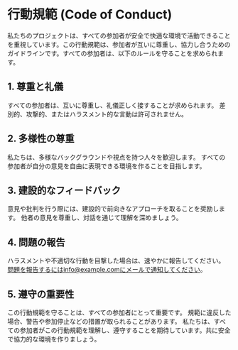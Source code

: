 # 行動規範 (Code of Conduct)
私たちのプロジェクトは、すべての参加者が安全で快適な環境で活動できることを重視しています。この行動規範は、参加者が互いに尊重し、協力し合うためのガイドラインです。すべての参加者は、以下のルールを守ることを求められます。

## 1. 尊重と礼儀
すべての参加者は、互いに尊重し、礼儀正しく接することが求められます。
差別的、攻撃的、またはハラスメント的な言動は許可されません。
## 2. 多様性の尊重
私たちは、多様なバックグラウンドや視点を持つ人々を歓迎します。
すべての参加者が自分の意見を自由に表現できる環境を作ることを目指します。
## 3. 建設的なフィードバック
意見や批判を行う際には、建設的で前向きなアプローチを取ることを奨励します。
他者の意見を尊重し、対話を通じて理解を深めましょう。
## 4. 問題の報告
ハラスメントや不適切な行動を目撃した場合は、速やかに報告してください。
問題を報告するにはinfo@example.comにメールで通知してください。
## 5. 遵守の重要性
この行動規範を守ることは、すべての参加者にとって重要です。
規範に違反した場合、警告や参加停止などの措置が取られることがあります。
私たちは、すべての参加者がこの行動規範を理解し、遵守することを期待しています。共に安全で協力的な環境を作りましょう。